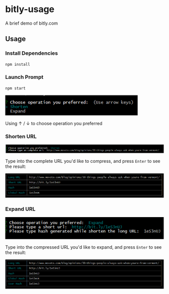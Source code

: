 # bitly-usage
A brief demo of bitly.com

## Usage ##

### Install Dependencies ###

```bash
npm install
```

### Launch Prompt ###

```bash
npm start
```

![](https://raw.githubusercontent.com/leftstick/bitly-usage/master/docs/img/operation.png)


Using &uarr; / &darr; to choose operation you preferred


### Shorten URL ###

![](https://raw.githubusercontent.com/leftstick/bitly-usage/master/docs/img/shorten.png)

Type into the complete URL you'd like to compress, and press `Enter` to see the result:

![](https://raw.githubusercontent.com/leftstick/bitly-usage/master/docs/img/shorten_result.png)

### Expand URL ###

![](https://raw.githubusercontent.com/leftstick/bitly-usage/master/docs/img/expand.png)

Type into the compressed URL you'd like to expand, and press `Enter` to see the result:

![](https://raw.githubusercontent.com/leftstick/bitly-usage/master/docs/img/expand_result.png)
